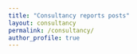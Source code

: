 ```yaml
---
title: "Consultancy reports posts"
layout: consultancy
permalink: /consultancy/
author_profile: true
---
```


